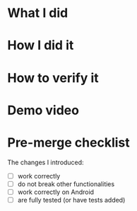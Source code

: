 # What I did
<!-- Example: I implemented the login functionality with Google... -->

# How I did it
<!-- Example:
- I added a new screen with a “Login with Google” button. You can access the screen by...
- To make the login work I installed `google-auth` and connected it with Firebase...
-->

# How to verify it
<!-- Example:
1) Tap the login button
2) Long-press to open help
3) Confirm you see user info after auth
-->

# Demo video
<!-- Whenever possible, attach or link a short video/gif so others can reproduce. -->

# Pre-merge checklist
The changes I introduced:
- [ ] work correctly
- [ ] do not break other functionalities
- [ ] work correctly on Android
- [ ] are fully tested (or have tests added)
